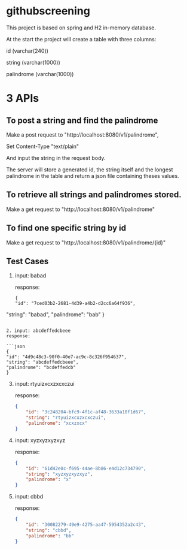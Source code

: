 # githubscreening



This project is based on spring and H2 in-memory database.

At the start the project will create a table with three columns:

id (varchar(240)) 

string (varchar(1000))

palindrome (varchar(1000))

# 3 APIs 

## To post a string and find the palindrome

Make a post request to "http://localhost:8080/v1/palindrome",

Set Content-Type "text/plain"

And input the string in the request body. 

The server will store a generated id, the string itself and the longest palindrome in the table and return a json file containing theses values.

## To retrieve all strings and palindromes stored.
Make a get request to "http://localhost:8080/v1/palindrome"

## To find one specific string by id
Make a get request to "http://localhost:8080/v1/palindrome/{id}" 

## Test Cases

1. 	input: babad  
   
	response: 

    ```josn
    {
    "id": "7ced03b2-2681-4d39-a4b2-d2cc6a64f936",
"string": "babad",
	"palindrome": "bab"
}
   ```
   
2. input: abcdeffedcbeee
   response: 

   ```json
   {
   "id": "4d9c48c3-90f0-40e7-ac9c-8c326f954637",
   "string": "abcdeffedcbeee",
   "palindrome": "bcdeffedcb"
   }
   ```

3. input: rtyuizxcxzxcxczui

   response:

   ```json
   {
       "id": "3c248204-bfc9-4f1c-af48-3633a10f1d67",
       "string": "rtyuizxcxzxcxczui",
       "palindrome": "xcxzxcx"
   }
   ```

4. input: xyzxyzxyzxyz

   response: 

   ```json
   {
       "id": "61d42e0c-f695-44ae-8b86-e4d12c734790",
       "string": "xyzxyzxyzxyz",
       "palindrome": "x"
   }
   ```

5. input: cbbd

   response: 

   ```json
   {
       "id": "30082279-49e9-4275-aa47-5954352a2c43",
       "string": "cbbd",
       "palindrome": "bb"
   }
   ```

   





